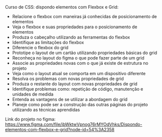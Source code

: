 Curso de CSS: dispondo elementos com Flexbox e Grid:

- Relacione o flexbox com maneiras já conhecidas de posicionamento de elementos
- Veja o flexbox e suas propriedades para o posicionamento de elementos
- Produza o cabeçalho utilizando as ferramentas do flexbox
- Identifique as limitações do flexbox
- Diferencie o flexbox do grid
- Prototipe o layout de um cartão utilizando propriedades básicas do grid
- Reconheça no layout do figma o que pode fazer parte de um grid
- Associe as propriedades novas com o que já existe de estrutura no projeto
- Veja como o layout atual se comporta em um dispositivo diferente
- Resolva os problemas com novas propriedades de grid
- Produza o restante do layout com novas propriedades de grid
- Identifique problemas como: repetição de código, manutenção e unidades de medida
- Entenda as vantagens de se utilizar a abordagem do grid
- Planeje como pode ser a construção das outras páginas do projeto utilizando as técnicas aprendidas

Link do projeto no figma:
https://www.figma.com/file/ibWktwVpnog76rMYOdVhks/Dispondo-elementos-com-flexbox-e-grid?node-id=54%3A2358